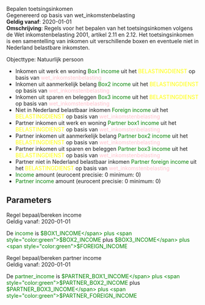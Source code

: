 Bepalen toetsingsinkomen \
Gegenereerd op basis van wet_inkomstenbelasting \
**Geldig vanaf**: 2020-01-01 \
**Omschrijving**: Regels voor het bepalen van het toetsingsinkomen volgens de Wet inkomstenbelasting 2001, artikel 2.11 en 2.12. Het toetsingsinkomen is een samentelling van inkomen uit verschillende boxen en eventuele niet in Nederland belastbare inkomsten.


Objecttype: Natuurlijk persoon
- Inkomen uit werk en woning <span style="color:green">Box1 income</span> uit het <span style="color:yellow"> BELASTINGDIENST </span> op basis van <span style="color:pink"> wet_inkomstenbelasting </span>
- Inkomen uit aanmerkelijk belang <span style="color:green">Box2 income</span> uit het <span style="color:yellow"> BELASTINGDIENST </span> op basis van <span style="color:pink"> wet_inkomstenbelasting </span>
- Inkomen uit sparen en beleggen <span style="color:green">Box3 income</span> uit het <span style="color:yellow"> BELASTINGDIENST </span> op basis van <span style="color:pink"> wet_inkomstenbelasting </span>
- Niet in Nederland belastbaar inkomen <span style="color:green">Foreign income</span> uit het <span style="color:yellow"> BELASTINGDIENST </span> op basis van <span style="color:pink"> wet_inkomstenbelasting </span>
- Partner inkomen uit werk en woning <span style="color:green">Partner box1 income</span> uit het <span style="color:yellow"> BELASTINGDIENST </span> op basis van <span style="color:pink"> wet_inkomstenbelasting </span>
- Partner inkomen uit aanmerkelijk belang <span style="color:green">Partner box2 income</span> uit het <span style="color:yellow"> BELASTINGDIENST </span> op basis van <span style="color:pink"> wet_inkomstenbelasting </span>
- Partner inkomen uit sparen en beleggen <span style="color:green">Partner box3 income</span> uit het <span style="color:yellow"> BELASTINGDIENST </span> op basis van <span style="color:pink"> wet_inkomstenbelasting </span>
- Partner niet in Nederland belastbaar inkomen <span style="color:green">Partner foreign income</span> uit het <span style="color:yellow"> BELASTINGDIENST </span> op basis van <span style="color:pink"> wet_inkomstenbelasting </span>
- <span style="color:green">Income</span> amount (eurocent precisie: 0 minimum: 0)
- <span style="color:green">Partner income</span> amount (eurocent precisie: 0 minimum: 0)

## Parameters ##


Regel bepaal/bereken income \
Geldig vanaf: 2020-01-01

De <span style="color: green">income</span> is
<span style="color:green">$BOX1_INCOME</span> plus <span style="color:green">$BOX2_INCOME</span> plus <span style="color:green">$BOX3_INCOME</span> plus <span style="color:green">$FOREIGN_INCOME</span>

Regel bepaal/bereken partner income \
Geldig vanaf: 2020-01-01

De <span style="color: green">partner_income</span> is
<span style="color:green">$PARTNER_BOX1_INCOME</span> plus <span style="color:green">$PARTNER_BOX2_INCOME</span> plus <span style="color:green">$PARTNER_BOX3_INCOME</span> plus <span style="color:green">$PARTNER_FOREIGN_INCOME</span>
